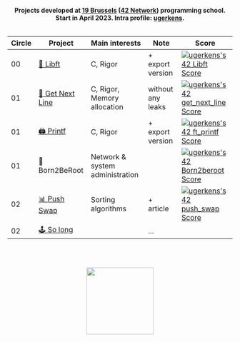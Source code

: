 <p align="center">
	<b>
		Projects developed at <a href="https://campus19.be/">19 Brussels</a> (<a href="https://www.42network.org/">42 Network</a>) programming school.
		<br>
		Start in April 2023. Intra profile: <a href="https://profile.intra.42.fr/users/ugerkens">ugerkens</a>.
		<br><br>
	</b>
</p>

<table align="center">
	<thead>
		<tr>
			<th>Circle</th>
			<th>Project</th>
			<th>Main interests</th>
			<th>Note</th>
			<th>Score</th>
		</tr>
	</thead>
  <tbody>
    <tr>
      <td>00</td>
      <td><a href="https://github.com/ulyssegerkens/libft">🧰 Libft</a></td>
      <td>C, Rigor</td>
	  <td>+ export version</td>
      <td><a href="https://github.com/JaeSeoKim/badge42"><img src="https://badge42.vercel.app/api/v2/clko9gj46004008mm4p1bl1xk/project/3054001" alt="ugerkens's 42 Libft Score" /></a></td>
    </tr>
    <tr>
      <td>01</td>
      <td><a href="https://github.com/ulyssegerkens/get_next_line">📃 Get Next Line</a></td>
      <td>C, Rigor, Memory allocation</td>
	  <td>without any leaks</td>
      <td><a href="https://github.com/JaeSeoKim/badge42"><img src="https://badge42.vercel.app/api/v2/clko9gj46004008mm4p1bl1xk/project/3063182" alt="ugerkens's 42 get_next_line Score" /></a></td>
    </tr>
    <tr>
      <td>01</td>
      <td><a href="https://github.com/ulyssegerkens/printf">🖨️ Printf</a></td>
      <td>C, Rigor</td>
	  <td>+ export version</td>
      <td><a href="https://github.com/JaeSeoKim/badge42"><img src="https://badge42.vercel.app/api/v2/clko9gj46004008mm4p1bl1xk/project/3063181" alt="ugerkens's 42 ft_printf Score" /></a></td>
    </tr>
    <tr>
      <td>01</td>
      <td>💾 Born2BeRoot</td>
      <td>Network & system administration</td>
	  <td></td>
      <td><a href="https://github.com/JaeSeoKim/badge42"><img src="https://badge42.vercel.app/api/v2/clko9gj46004008mm4p1bl1xk/project/3064942" alt="ugerkens's 42 Born2beroot Score" /></a></td>
    </tr>
    <tr>
      <td>02</td>
      <td><a href="https://github.com/ulyssegerkens/push_swap">📊 Push Swap</a></td>
      <td>Sorting algorithms</td>
	  <td>+ article</td>
      <td><a href="https://github.com/JaeSeoKim/badge42"><img src="https://badge42.vercel.app/api/v2/clko9gj46004008mm4p1bl1xk/project/3120261" alt="ugerkens's 42 push_swap Score" /></a></td>
    </tr>
	<tr>
      <td>02</td>
      <td><a href="https://github.com/ulyssegerkens/push_swap">🕹️ So long</a></td>
      <td></td>
	  <td>...</td>
      <td></td>
    </tr>
  </tbody>
</table>

<br>
<br>

<p align="center">
	<a href="https://campus19.be/">
		<img  width="150" src="https://github.com/ulyssegerkens/42-Cursus/assets/99326326/2eb721b3-5b33-4703-9922-684aadbbdc76">
	</a>
</p>

<br>
